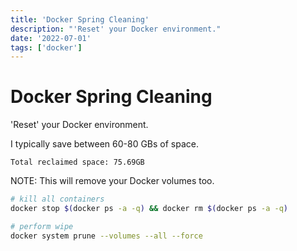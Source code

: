 ```yaml
---
title: 'Docker Spring Cleaning'
description: "'Reset' your Docker environment."
date: '2022-07-01'
tags: ['docker']
---
```


# Docker Spring Cleaning

'Reset' your Docker environment.

I typically save between 60-80 GBs of space.

```
Total reclaimed space: 75.69GB
```

NOTE: This will remove your Docker volumes too.

```bash
# kill all containers
docker stop $(docker ps -a -q) && docker rm $(docker ps -a -q)

# perform wipe
docker system prune --volumes --all --force
```
